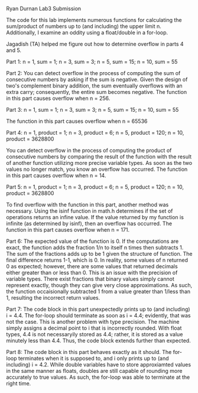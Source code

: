 Ryan Durnan Lab3 Submission

The code for this lab implements numerous functions for calculating the sum/product of numbers
up to (and including) the upper limit n. Additionally, I examine an oddity using a float/double
in a for-loop.

Jagadish (TA) helped me figure out how to determine overflow in parts 4 and 5.

Part 1:
n = 1, sum = 1;
n = 3, sum = 3;
n = 5, sum = 15;
n = 10, sum = 55

Part 2:
You can detect overflow in the process of computing the sum of consecutive numbers by asking if
the sum is negative. Given the design of two's complement binary addition, the sum eventually
overflows with an extra carry; consequently, the entire sum becomes negative.
The function in this part causes overflow when n = 256.

Part 3:
n = 1, sum = 1;
n = 3, sum = 3;
n = 5, sum = 15;
n = 10, sum = 55

The function in this part causes overflow when n = 65536

Part 4:
n = 1, product = 1;
n = 3, product = 6;
n = 5, product = 120;
n = 10, product = 3628800

You can detect overflow in the process of computing the product of consecutive numbers by
comparing the result of the function with the result of another function utilizing more precise
variable types. As soon as the two values no longer match, you know an overflow has occurred.
The function in this part causes overflow when n = 14.

Part 5:
n = 1, product = 1;
n = 3, product = 6;
n = 5, product = 120;
n = 10, product = 3628800

To find overflow with the function in this part, another method was necessary. Using the 
isinf function in math.h determines if the set of operations returns an infine value. If the 
value returned by my function is infinite (as determined by isinf), then an overflow has occurred.
The function in this part causes overflow when n = 171.

Part 6:
The expected value of the function is 0. If the computations are exact, the function adds the
fraction 1/n to itself n times then subtracts 1. The sum of the fractions adds up to be 1 given 
the structure of function. The final difference returns 1-1, which is 0.
In reality, some values of n returned 0 as expected; however, there are some values that returned
decimals either greater than or less than 0. This is an issue with the precision of variable 
types. There exist fractions that binary values simply cannot represent exactly, though they can 
give very close approximations. As such, the function occaisionally subtracted 1 from a value 
greater than 1/less than 1, resulting the incorrect return values.

Part 7:
The code block in this part unexpectedly prints up to (and including) i = 4.4. The for-loop should 
terminate as soon as i = 4.4; evidently, that was not the case. This is another problem with type 
precision. The machine simply assigns a decimal point to i that is incorrectly rounded. With float
types, 4.4 is not necessaryily stored as 4.4; rather, it is stored as a value minutely less than 4.4.
Thus, the code block extends further than expected.

Part 8:
The code block in this part behaves exactly as it should. The for-loop terminates when it is 
supposed to, and i only prints up to (and including) i = 4.2. While double variables have to store
approxiamted values in the same manner as floats, doubles are still capable of rounding more accurately
to true values. As such, the for-loop was able to terminate at the right time.
